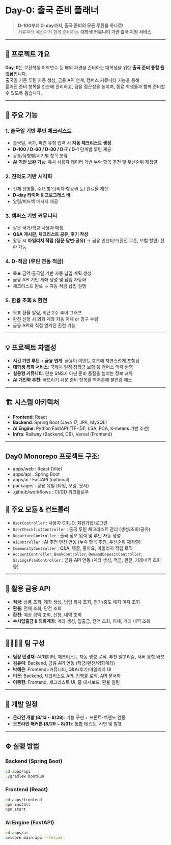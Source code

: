 # Day-0: 출국 준비 플래너

> **D-100부터 D-day까지, 출국 준비의 모든 루틴을 하나로!**  
> 서류부터 예산까지 함께 준비하는 **대학생 커뮤니티 기반 출국 지원 서비스**

---

## 🚀 프로젝트 개요
**Day-0**는 교환학생·어학연수 등 해외 파견을 준비하는 대학생을 위한 **출국 준비 통합 플랫폼**입니다.  
출국일 기준 루틴 자동 생성, 금융 API 연계, 캠퍼스 커뮤니티 기능을 통해  
흩어진 준비 항목을 한눈에 관리하고, 금융 접근성을 높이며, 동료 학생들과 함께 준비할 수 있도록 돕습니다.

---

## 🎯 주요 기능

### 1. 출국일 기반 루틴 체크리스트
- 출국일, 국가, 파견 유형 입력 시 **자동 체크리스트 생성**
- **D-100 / D-60 / D-30 / D-7 / D-1** 단계별 루틴 제공
- 공통/유형별/시기별 항목 분류
- **AI 기반 보완 기능**: 유사 사용자 데이터 기반 누락 항목 추천 및 우선순위 재정렬

### 2. 진척도 기반 시각화
- 전체 진행률, 주요 항목(비자·항공권 등) 완료율 계산
- **D-day 타이머 & 프로그레스 바**
- 알림/피드백 메시지 제공

### 3. 캠퍼스 기반 커뮤니티
- 같은 국가/학교 사용자 매칭
- **Q&A 게시판, 체크리스트 공유, 후기 작성**
- 활동 시 **마일리지 적립 (질문·답변·공유)** → 금융 인센티브(환전 쿠폰, 보험 할인) 전환 가능

### 4. D-적금 (루틴 연동 적금)
- 목표 금액·출국일 기반 자동 납입 계획 생성
- 금융 API 기반 계좌 생성 및 납입 자동화
- 체크리스트 완료 → 자동 적금 납입 실행

### 5. 환율 조회 & 환전
- 목표 환율 알림, 최근 2주 추이 그래프
- 환전 신청 시 외화 계좌 자동 이체 or 창구 수령
- 금융 API와 직접 연계된 환전 기능

---

## 💡 프로젝트 차별성
- **시간 기반 루틴 + 금융 연계**: 금융이 이벤트 흐름에 자연스럽게 포함됨
- **대학생 특화 서비스**: 국제처 일정·장학금·보험 등 캠퍼스 맥락 반영
- **실용형 커뮤니티**: 단순 SNS가 아닌 준비 품질을 높이는 정보 교류
- **AI 개인화 추천**: 빠뜨리기 쉬운 준비 항목을 역추론해 불안감 해소

---

## 🏗️ 시스템 아키텍처
- **Frontend**: React  
- **Backend**: Spring Boot (Java 17, JPA, MySQL)  
- **AI Engine**: Python FastAPI (TF-IDF, LSA, PCA, K-means 기반 추천)  
- **Infra**: Railway (Backend, DB), Vercel (Frontend)

---
## Day0 Monorepo 프로젝트 구조:
- apps/web : React (Vite)
- apps/api : Spring Boot
- apps/ai  : FastAPI (optional)
- packages : 공용 유틸 (타입, 모델, 문서)
- .github/workflows : CI/CD 워크플로우


## 📂 주요 모듈 & 컨트롤러
- `UserController` : 사용자 CRUD, 회원가입/로그인
- `UserChecklistController` : 출국 루틴 체크리스트 관리 (생성/조회/공유)
- `DepartureController` : 출국 정보 입력 및 루틴 자동 생성
- `AiController` : AI 추천 엔진 연동 (누락 항목 추천, 우선순위 재정렬)
- `CommunityController` : Q&A, 댓글, 좋아요, 마일리지 적립 로직
- `AccountController`, `BankController`, `DemandDepositController`, `SavingsPlanController` : 금융 API 연동 (계좌 생성, 적금, 환전, 거래내역 조회 등)

---

## 🔗 활용 금융 API
- **적금**: 상품 조회, 계좌 생성, 납입 회차 조회, 만기/중도 해지 이자 조회  
- **환율**: 전체 조회, 단건 조회  
- **환전**: 예상 금액 조회, 신청, 내역 조회  
- **수시입출금 & 외화계좌**: 계좌 생성, 입출금, 잔액 조회, 이체, 거래 내역 조회  

---

## 👨‍👩‍👧‍👦 팀 구성
- **팀장 민경채**: AI/데이터, 체크리스트 자동 생성 로직, 추천 알고리즘, 서버 통합 배포  
- **김유미**: Backend, 금융 API 연동 (적금/환전/외화계좌)  
- **박혜은**: Frontend+커뮤니티, Q&A/후기/마일리지 UI  
- **이은**: Backend, 체크리스트 API, 진행률 로직, API 문서화  
- **이종현**: Frontend, 체크리스트 UI, 홈 대시보드, 환율 알림  

---

## 📅 개발 일정
- **온라인 개발 (8/13 ~ 8/28)**: 기능 구현 + 프론트-백엔드 연동  
- **오프라인 해커톤 (8/29 ~ 8/31)**: 통합 테스트, 시연 및 발표  

---

## ⚙️ 실행 방법
### Backend (Spring Boot)
```bash
cd apps/api
./gradlew bootRun
```

### Frontend (React)
```bash
cd apps/frontend
npm install
npm start
```

### AI Engine (FastAPI)
```bash
cd apps/ai
uvicorn main:app --reload
```
